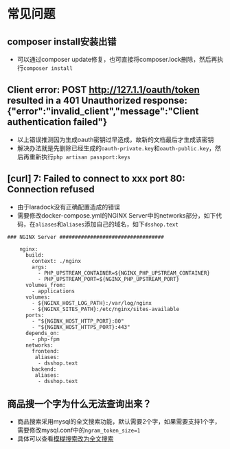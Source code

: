 # 常见问题
## composer install安装出错
- 可以通过composer update修复，也可直接将composer.lock删除，然后再执行`composer install`
## Client error: POST http://127.1.1/oauth/token resulted in a 401 Unauthorized response: {"error":"invalid_client","message":"Client authentication failed"}
- 以上错误推测因为生成oauth密钥过早造成，故新的文档最后才生成该密钥
- 解决办法就是先删除已经生成的`oauth-private.key`和`oauth-public.key`，然后再重新执行`php artisan passport:keys`
## [curl] 7: Failed to connect to xxx port 80: Connection refused
- 由于laradock没有正确配置造成的错误
- 需要修改docker-compose.yml的NGINX Server中的networks部分，如下代码，在`aliases`和`aliases`添加自己的域名，如下`dsshop.text`
``` shell
### NGINX Server ##################################

    nginx:
      build:
        context: ./nginx
        args:
          - PHP_UPSTREAM_CONTAINER=${NGINX_PHP_UPSTREAM_CONTAINER}
          - PHP_UPSTREAM_PORT=${NGINX_PHP_UPSTREAM_PORT}
      volumes_from:
        - applications
      volumes:
        - ${NGINX_HOST_LOG_PATH}:/var/log/nginx
        - ${NGINX_SITES_PATH}:/etc/nginx/sites-available
      ports:
        - "${NGINX_HOST_HTTP_PORT}:80"
        - "${NGINX_HOST_HTTPS_PORT}:443"
      depends_on:
        - php-fpm
      networks:
        frontend:
         aliases:
          - dsshop.text
        backend:
         aliases:
          - dsshop.text
```
## 商品搜一个字为什么无法查询出来？
- 商品搜索采用mysql的全文搜索功能，默认需要2个字，如果需要支持1个字，需要修改mysql.conf中的`ngram_token_size=1`
- 具体可以查看[模糊搜索改为全文搜索](https://github.com/dspurl/dsshop/pull/74 "模糊搜索改为全文搜索") 